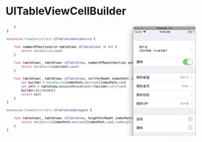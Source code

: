 # UITableViewCellBuilder

![](https://github.com/Pircate/UITableViewCellBuilder/blob/master/demo.png)
